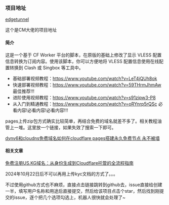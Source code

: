 ### 项目地址

[edgetunnel](https://github.com/cmliu/edgetunnel)

这个是CM大佬的项目地址

#### 简介

这是一个基于 CF Worker 平台的脚本，在原版的基础上修改了显示 VLESS 配置信息转换为订阅内容。使用该脚本，你可以方便地将 VLESS 配置信息使用在线配置转换到 Clash 或 Singbox 等工具中。

- 基础部署视频教程：https://www.youtube.com/watch?v=LeT4jQUh8ok
- 快速部署视频教程：https://www.youtube.com/watch?v=59THrmJhmAw 最佳推荐!!!
- 进阶使用视频教程：https://www.youtube.com/watch?v=s91zjpw3-P8
- 从入门到精通教程：https://www.youtube.com/watch?v=oRYnrp5rQSc 必看内容!必看内容!必看内容!!!

pages上传zip包方式确实比较简单，再结合免费的域名就差不多了。相关教程油管上一堆。这里放一个链接，如果失效了搜索一下即可。

[dynv6和cloudns免费域名如何在cloudflare pages搭建永久免费节点 永不被墙](https://www.youtube.com/watch?v=s-BIB4eyQRM&t=312s)


#### 相关文章

[免费注册US.KG域名：从身份生成到Cloudflare托管的全流程指南](https://fastly.blog.cmliussss.com/p/us-kg/)


2024年10月22日后不可以再用上传kyc文档的方式了。。。

不过使用github方式也不麻烦，直接点击链接跳转到github去，issue直接给创建一半，填写用户名称和用途后直接提交，然后给该项目点击个star，然后找到刚提交的issue，逐个把几个选项勾选上，机器人很快就会处理了~

